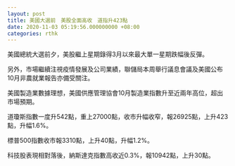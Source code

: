 ```yaml
---
layout: post
title: 美國大選前　美股全面高收　道指升423點
date: 2020-11-03 05:19:56.000000000 +08:00
categories: rthk
---
```


美國總統大選前夕，美股繼上星期錄得3月以來最大單一星期跌幅後反彈。

另外，市場繼續注視疫情發展及公司業績，聯儲局本周舉行議息會議及美國公布10月非農就業報告亦備受關注。

美國製造業數據理想，美國供應管理協會10月製造業指數升至近兩年高位，超出市場預期。

道瓊斯指數一度升542點，重上27000點，收市升幅收窄，報26925點，上升423點，升幅1.6%。

標普500指數收市報3310點，上升40點，升幅1.2%。

科技股表現相對落後，納斯達克指數高收近0.3%，報10942點，上升30點。
